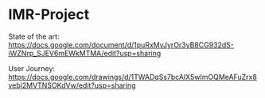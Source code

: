 # IMR-Project

State of the art: https://docs.google.com/document/d/1puRxMvJyrOr3yB8CG932dS-iWZNrp_SJEV6mEWkMTMA/edit?usp=sharing

User Journey: https://docs.google.com/drawings/d/1TWADqSs7bcAlX5wImOQMeAFuZrx8vebj2MVTNSOKdVw/edit?usp=sharing
